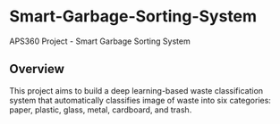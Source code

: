 # Smart-Garbage-Sorting-System
APS360 Project - Smart Garbage Sorting System

## Overview
This project aims to build a deep learning-based waste classification system that automatically classifies image of waste into six categories: paper, plastic, glass, metal, cardboard, and trash.

